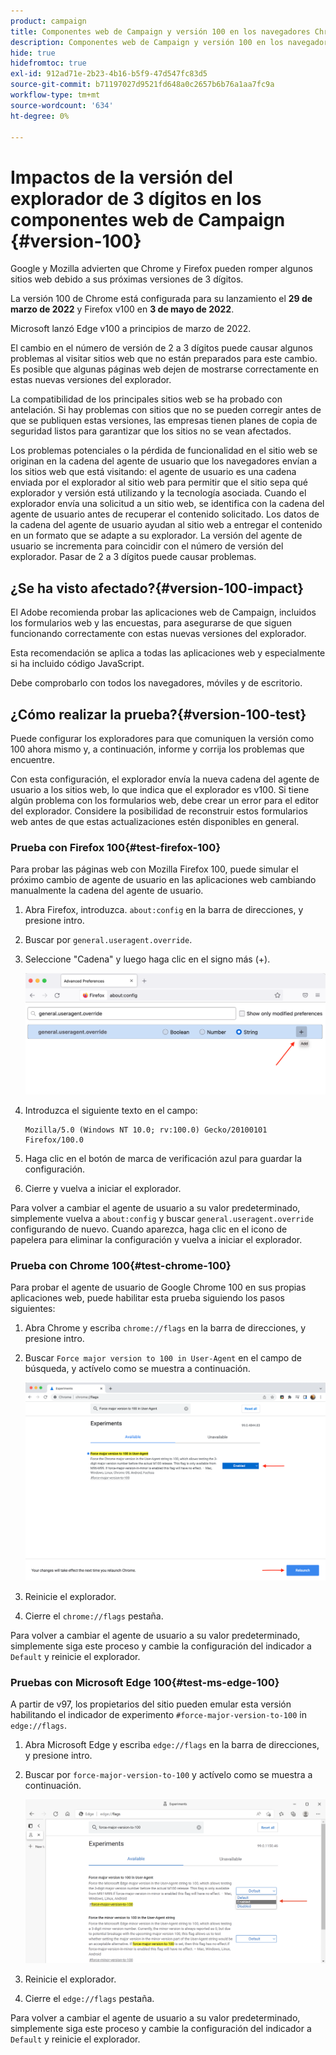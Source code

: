 ```yaml
---
product: campaign
title: Componentes web de Campaign y versión 100 en los navegadores Chrome Firefox y Edge
description: Componentes web de Campaign y versión 100 en los navegadores Chrome, Firefox y Edge
hide: true
hidefromtoc: true
exl-id: 912ad71e-2b23-4b16-b5f9-47d547fc83d5
source-git-commit: b71197027d9521fd648a0c2657b6b76a1aa7fc9a
workflow-type: tm+mt
source-wordcount: '634'
ht-degree: 0%

---
```


# Impactos de la versión del explorador de 3 dígitos en los componentes web de Campaign {#version-100}

Google y Mozilla advierten que Chrome y Firefox pueden romper algunos sitios web debido a sus próximas versiones de 3 dígitos.

La versión 100 de Chrome está configurada para su lanzamiento el **29 de marzo de 2022** y Firefox v100 en **3 de mayo de 2022**.

Microsoft lanzó Edge v100 a principios de marzo de 2022.

El cambio en el número de versión de 2 a 3 dígitos puede causar algunos problemas al visitar sitios web que no están preparados para este cambio. Es posible que algunas páginas web dejen de mostrarse correctamente en estas nuevas versiones del explorador.

La compatibilidad de los principales sitios web se ha probado con antelación. Si hay problemas con sitios que no se pueden corregir antes de que se publiquen estas versiones, las empresas tienen planes de copia de seguridad listos para garantizar que los sitios no se vean afectados.

Los problemas potenciales o la pérdida de funcionalidad en el sitio web se originan en la cadena del agente de usuario que los navegadores envían a los sitios web que está visitando: el agente de usuario es una cadena enviada por el explorador al sitio web para permitir que el sitio sepa qué explorador y versión está utilizando y la tecnología asociada. Cuando el explorador envía una solicitud a un sitio web, se identifica con la cadena del agente de usuario antes de recuperar el contenido solicitado. Los datos de la cadena del agente de usuario ayudan al sitio web a entregar el contenido en un formato que se adapte a su explorador. La versión del agente de usuario se incrementa para coincidir con el número de versión del explorador. Pasar de 2 a 3 dígitos puede causar problemas.

## ¿Se ha visto afectado?{#version-100-impact}

El Adobe recomienda probar las aplicaciones web de Campaign, incluidos los formularios web y las encuestas, para asegurarse de que siguen funcionando correctamente con estas nuevas versiones del explorador.

Esta recomendación se aplica a todas las aplicaciones web y especialmente si ha incluido código JavaScript.

Debe comprobarlo con todos los navegadores, móviles y de escritorio.

## ¿Cómo realizar la prueba?{#version-100-test}

Puede configurar los exploradores para que comuniquen la versión como 100 ahora mismo y, a continuación, informe y corrija los problemas que encuentre.

Con esta configuración, el explorador envía la nueva cadena del agente de usuario a los sitios web, lo que indica que el explorador es v100. Si tiene algún problema con los formularios web, debe crear un error para el editor del explorador. Considere la posibilidad de reconstruir estos formularios web antes de que estas actualizaciones estén disponibles en general.

### Prueba con Firefox 100{#test-firefox-100}

Para probar las páginas web con Mozilla Firefox 100, puede simular el próximo cambio de agente de usuario en las aplicaciones web cambiando manualmente la cadena del agente de usuario.

1. Abra Firefox, introduzca. `about:config` en la barra de direcciones, y presione intro.
1. Buscar por `general.useragent.override`.
1. Seleccione &quot;Cadena&quot; y luego haga clic en el signo más (+).

   ![](assets/force-user-agent-firefox.png)

1. Introduzca el siguiente texto en el campo:

   ```
   Mozilla/5.0 (Windows NT 10.0; rv:100.0) Gecko/20100101 Firefox/100.0
   ```

1. Haga clic en el botón de marca de verificación azul para guardar la configuración.
1. Cierre y vuelva a iniciar el explorador.

Para volver a cambiar el agente de usuario a su valor predeterminado, simplemente vuelva a `about:config` y buscar `general.useragent.override` configurando de nuevo.  Cuando aparezca, haga clic en el icono de papelera para eliminar la configuración y vuelva a iniciar el explorador.

### Prueba con Chrome 100{#test-chrome-100}

Para probar el agente de usuario de Google Chrome 100 en sus propias aplicaciones web, puede habilitar esta prueba siguiendo los pasos siguientes:

1. Abra Chrome y escriba `chrome://flags` en la barra de direcciones, y presione intro.
1. Buscar `Force major version to 100 in User-Agent` en el campo de búsqueda, y actívelo como se muestra a continuación.

   ![](assets/force-user-agent-chrome.png)

1. Reinicie el explorador.
1. Cierre el `chrome://flags` pestaña.

Para volver a cambiar el agente de usuario a su valor predeterminado, simplemente siga este proceso y cambie la configuración del indicador a `Default` y reinicie el explorador.


### Pruebas con Microsoft Edge 100{#test-ms-edge-100}

A partir de v97, los propietarios del sitio pueden emular esta versión habilitando el indicador de experimento  `#force-major-version-to-100` in `edge://flags`.

1. Abra Microsoft Edge y escriba `edge://flags` en la barra de direcciones, y presione intro.
1. Buscar por `force-major-version-to-100` y actívelo como se muestra a continuación.

   ![](assets/force-user-agent-edge.png)

1. Reinicie el explorador.
1. Cierre el `edge://flags` pestaña.

Para volver a cambiar el agente de usuario a su valor predeterminado, simplemente siga este proceso y cambie la configuración del indicador a `Default` y reinicie el explorador.
